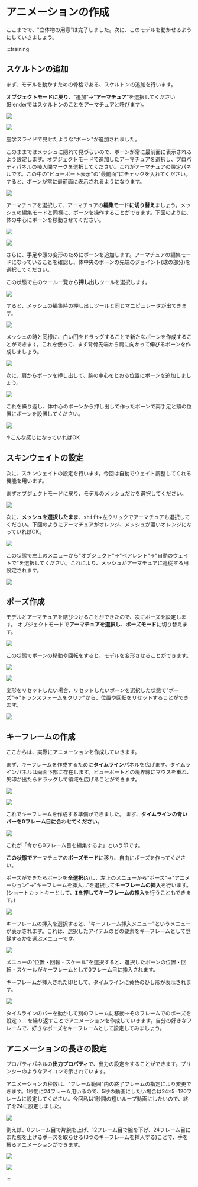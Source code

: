 # アニメーションの作成

ここまでで、"立体物の用意"は完了しました。次に、このモデルを動かせるようにしていきましょう。

:::training

## スケルトンの追加

まず、モデルを動かすための骨格である、スケルトンの追加を行います。

**オブジェクトモードに戻り**、"追加"→"**アーマチュア**"を選択してください(Blenderではスケルトンのことをアーマチュアと呼びます)。

![](https://md.trap.jp/uploads/upload_6586a2c9b5025b4b350d7d0288022288.png)

![](https://md.trap.jp/uploads/upload_97049b039dfa7fae199efbbe0de14c9e.png)

座学スライドで見せたような"ボーン"が追加されました。

このままではメッシュに隠れて見づらいので、ボーンが常に最前面に表示されるよう設定します。オブジェクトモードで追加したアーマチュアを選択し、プロパティパネルの棒人間マークを選択してください。これがアーマチュアの設定パネルです。この中の"ビューポート表示"の"最前面"にチェックを入れてください。すると、ボーンが常に最前面に表示されるようになります。

![](./imgs/2022-04-29-12-19-48.png)

アーマチュアを選択して、アーマチュアの**編集モードに切り替え**ましょう。メッシュの編集モードと同様に、ボーンを操作することができます。下図のように、体の中心にボーンを移動させてください。

![](https://md.trap.jp/uploads/upload_5ffea20f5c7395a93165c48e3ea51583.png)

![](https://md.trap.jp/uploads/upload_66b73ac0cb288e6238b246dbb810d1c8.png)

さらに、手足や頭の変形のためにボーンを追加します。アーマチュアの編集モードになっていることを確認し、体中央のボーンの先端のジョイント(球の部分)を選択してください。

この状態で左のツール一覧から**押し出し**ツールを選択します。

![](https://md.trap.jp/uploads/upload_20298792295e30e4850f5a6837fee0df.png)

すると、メッシュの編集時の押し出しツールと同じマニピュレータが出てきます。

![](https://md.trap.jp/uploads/upload_dc16bda2d56763b3f10d69cf17f7b5aa.png)

メッシュの時と同様に、白い円をドラッグすることで新たなボーンを作成することができます。これを使って、まず背骨先端から肩に向かって伸びるボーンを作成しましょう。

![](./imgs/2022-04-29-12-38-35.png)

次に、肩からボーンを押し出して、腕の中心をとおる位置にボーンを追加しましょう。

![](./imgs/2022-04-29-12-39-19.png)

これを繰り返し、体中心のボーンから押し出して作ったボーンで両手足と頭の位置にボーンを設置してください。

![](./imgs/2022-04-29-12-40-56.png)

↑こんな感じになっていればOK

## スキンウェイトの設定

次に、スキンウェイトの設定を行います。今回は自動でウェイト調整してくれる機能を用います。

まずオブジェクトモードに戻り、モデルのメッシュだけを選択してください。

![](./imgs/2022-04-29-12-41-24.png)

次に、**メッシュを選択したまま**、<kbd>shift</kbd>+左クリックでアーマチュアも選択してください。下図のようにアーマチュアがオレンジ、メッシュが濃いオレンジになっていればOK。

![](./imgs/2022-04-29-12-41-48.png)

この状態で左上のメニューから"オブジェクト"→"ペアレント"→"自動のウェイトで"を選択してください。これにより、メッシュがアーマチュアに追従する用設定されます。

![](./imgs/2022-04-29-12-45-21.png)

## ポーズ作成

モデルとアーマチュアを結びつけることができたので、次にポーズを設定します。
オブジェクトモードで**アーマチュアを選択し**、**ポーズモード**に切り替えます。

![](./imgs/2022-04-29-12-47-34.png)

この状態でボーンの移動や回転をすると、モデルを変形させることができます。

![](./imgs/posing_optimize.gif)

![](./imgs/2022-04-29-12-49-15.png)

変形をリセットしたい場合、リセットしたいボーンを選択した状態で"ポーズ"→"トランスフォームをクリア"から、位置や回転をリセットすることができます。

![](./imgs/2022-04-29-12-51-15.png)

## キーフレームの作成

ここからは、実際にアニメーションを作成していきます。

まず、キーフレームを作成するために**タイムライン**パネルを広げます。タイムラインパネルは画面下部に存在します。ビューポートとの境界線にマウスを重ね、矢印が出たらドラッグして領域を広げることができます。

![](https://md.trap.jp/uploads/upload_3a69be7e8ab1f7a1ba34f317acf028b3.png)

![](https://md.trap.jp/uploads/upload_b8042804302dbc78106f6d2f8b4083a8.png)

これでキーフレームを作成する準備ができました。
まず、**タイムラインの青いバーを0フレーム目に合わせてください**。

![](./imgs/2022-04-29-12-55-54.png)

これが「今から0フレーム目を編集するよ」という印です。

**この状態で**アーマチュアの**ポーズモード**に移り、自由にポーズを作ってください。

ポーズができたらボーンを**全選択**(<kbd>A</kbd>)し、左上のメニューから"ポーズ"→"アニメーション"→"キーフレームを挿入..."を選択して**キーフレームの挿入**を行います。  
(ショートカットキーとして、**<kbd>I</kbd>を押してキーフレームの挿入**を行うこともできます。)

![](./imgs/2022-04-29-13-00-21.png)

キーフレームの挿入を選択すると、"キーフレーム挿入メニュー"というメニューが表示されます。これは、選択したアイテムのどの要素をキーフレームとして登録するかを選ぶメニューです。

![](./imgs/2022-04-29-13-18-38.png)

メニューの"位置・回転・スケール"を選択すると、選択したボーンの位置・回転・スケールがキーフレームとして0フレーム目に挿入されます。

キーフレームが挿入された印として、タイムラインに黄色のひし形が表示されます。

![](https://md.trap.jp/uploads/upload_c33302dd21f3660a7c3f0576d9b99185.png)

タイムラインのバーを動かして別のフレームに移動→そのフレームでのポーズを設定→...
を繰り返すことでアニメーションを作成していきます。自分の好きなフレームで、好きなポーズをキーフレームとして設定してみましょう。

## アニメーションの長さの設定

プロパティパネルの**出力プロパティ**で、出力の設定をすることができます。プリンターのようなアイコンで示されています。

アニメーションの秒数は、"フレーム範囲"内の終了フレームの指定により変更できます。1秒間に24フレーム用いるので、5秒の動画にしたい場合は24×5=120フレームに設定してください。今回私は1秒間の短いループ動画にしたいので、終了を24に設定しました。

![](./imgs/2022-04-29-13-25-42.png)

例えば、0フレーム目で片腕を上げ、12フレーム目で腕を下げ、24フレーム目にまた腕を上げるポーズを取らせる(3つのキーフレームを挿入する)ことで、手を振るアニメーションができます。

![](./imgs/swing_optimize.gif)

![](./imgs/2022-04-29-13-31-58.png)

:::
